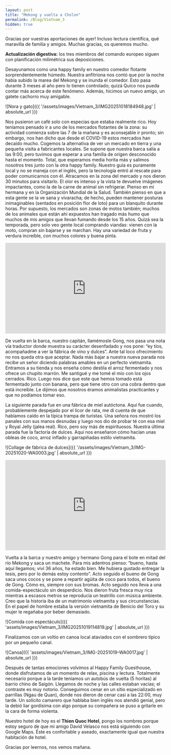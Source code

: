 ```yaml
---
layout: post
title: "Mekong y vuelta a Cholon"
permalink: /Blog/Vietnam_3
hidden: true
---
```


Gracias por vuestras aportaciones de ayer! Incluso lectura científica, qué maravilla de familia y amigos. Muchas gracias, os queremos mucho.

**Actualización digestiva:** los tres miembros del comando europeo siguen con planificación milimétrica sus deposiciones. 

Desayunamos como una happy family en nuestro comedor flotante sorprendentemente húmedo. Nuestra anfitriona nos contó que por la noche había subido la marea del Mekong y se inunda el comedor. Esto pasa durante 3 meses al año pero lo tienen controlado; quizá Quico nos pueda contar más acerca de este fenómeno. Además, hicimos un nuevo amigo, un gatete cachorro muy amigable. 

![Nora y gato]({{ '/assets/images/Vietnam_3/IMG20251018184948.jpg' | absolute_url }})

Nos pusieron un café solo con especias que estaba realmente rico. Hoy teníamos pensado ir a uno de los mercados flotantes de la zona: su actividad comienza sobre las 7 de la mañana y es aconsejable ir pronto; sin embargo, nos han dicho que desde el COVID-19 estos mercados han decaído mucho. Cogemos la alternativa de ver un mercado en tierra y una pequeña visita a fabricantes locales. Se supone que nuestra barca salía a las 9:00, pero tuvimos que esperar a una familia de origen desconocido hasta el momento. Total, que esperamos media horita más y salimos nosotros tres junto con la otra happy family. Nuestro guía es puramente local y no se maneja con el inglés, pero la tecnología entró al rescate para poder comunicarnos con él. Atracamos en la zona del mercado y nos dieron 30 minutos para visitarlo. El olor es intenso y la vista te devuelve imágenes impactantes, como la de la carne de animal sin refrigerar. Pienso en mi hermana y en la Organización Mundial de la Salud. También pienso en que a esta gente se la ve sana y vivaracha; de hecho, pueden mantener posturas inimaginables (sentados en posición flor de loto) para un blanquito durante horas. Por supuesto, los mercados son zonas de motos también; muchos de los animales que están ahí expuestos han tragado más humo que muchos de mis amigos que llevan fumando desde los 15 años. Quizá sea la temporada, pero solo veo gente local comprando viandas: vienen con la moto, compran sin bajarse y se marchan. Hay una variedad de fruta y verdura increíble, con muchos colores y buena pinta. 

<div style="position: relative; padding-bottom: 56.25%; height: 0; overflow: hidden; max-width: 100%;">
  <iframe src="https://www.youtube.com/embed/z16RuBzANsY" frameborder="0" allowfullscreen style="position: absolute; top: 0; left: 0; width: 100%; height: 100%;"></iframe>
</div>

De vuelta en la barca, nuestro capitán, llamémosle Gong, nos pasa una nota vía traductor donde muestra su carácter desenfadado y nos pone: “ey tíos, acompañadme a ver la fábrica de vino y dulces”. Ante tal loco ofrecimiento no nos queda otra que aceptar. Nada más bajar a nuestra nueva parada nos recibe un señor diciendo palabras amables en un perfecto vietnamita. Entramos a su tienda y nos enseña cómo destila el arroz fermentado y nos ofrece un chupito marrón. Me santigué y me tomé el mío con los ojos cerrados. Rico. Luego nos dice que este que hemos tomado está fermentado junto con banana, pero que tiene otro con una cobra dentro que está increíble. Le dijimos que nosotros éramos animalistas practicantes y que no podíamos tomar eso. 

La siguiente parada fue en una fábrica de miel autóctona. Aquí fue cuando, probablemente despejado por el licor de rata, me di cuenta de que habíamos caído en la típica trampa de turistas. Una señora nos mostró los panales con sus manos desnudas y luego nos dio de probar té con esa miel y Royal Jelly (jalea real). Rico, pero soy más de espirituosos. Nuestra última parada fue la factoría de dulces. Aquí nos enseñaron cómo hacían unas obleas de coco, arroz inflado y garrapiñadas estilo vietnamita. 

![Collage de fábrica de dulces]({{ '/assets/images/Vietnam_3/IMG-20251020-WA0003.jpg' | absolute_url }})

<div style="position: relative; padding-bottom: 56.25%; height: 0; overflow: hidden; max-width: 100%;">
  <iframe src="https://www.youtube.com/embed/b9e4o_hAEz4" frameborder="0" allowfullscreen style="position: absolute; top: 0; left: 0; width: 100%; height: 100%;"></iframe>
</div>

Vuelta a la barca y nuestro amigo y hermano Gong para el bote en mitad del río Mekong y saca un machete. Para mis adentros pienso: “bueno, hasta aquí llegamos; viví 36 años, ha estado bien. Me hubiera gustado entregar la tesis, pero por lo demás estoy contento”. Acto seguido el bueno de Gong saca unos cocos y se pone a repartir agüita de coco para todos, el bueno de Gong. Cómo es, siempre con sus bromas. Acto seguido nos lleva a una comida-espectáculo sin desperdicio. Nos dieron fruta fresca muy rica mientras a escasos metros se reproducía un teatrillo con música ambiente. Creo que la historia iba de un matrimonio vietnamita y sus circunstancias. En el papel de hombre estaba la versión vietnamita de Benicio del Toro y su mujer le regañaba por beber demasiado. 

![Comida con espectáculo]({{ 'assets/images/Vietnam_3/IMG20251019114819.jpg' | absolute_url }})

Finalizamos con un voltio en canoa local ataviados con el sombrero típico por un pequeño canal.

![Canoa]({{ 'assets/images/Vietnam_3/IMG-20251019-WA0017.jpg' | absolute_url }})

Después de tantas emociones volvimos al Happy Family Guesthouse, donde disfrutamos de un momento de relax, piscina y lectura. Totalmente necesario porque a la tarde teníamos un autobús de vuelta (5 horitas) al barrio chino de Saigón. Llegamos de noche y las calles estaban vacías; el contraste es muy notorio. Conseguimos cenar en un sitio especializado en parrillas (Ngau de Quan), donde nos dieron de cenar casi a las 22:00, muy tarde. Un solícito camarero que hablaba bien inglés nos atendió genial, pero la debió liar gordísima con algo porque su compañera se puso a gritarle en la cara de forma violenta. 

Nuestro hotel de hoy es el **Thien Quoc Hotel**, pongo los nombres porque estoy seguro de que mi amigo David Velasco nos está siguiendo con Google Maps. Éste es confortable y aseado, exactamente igual que nuestra habitación de hotel. 

Gracias por leernos, nos vemos mañana.